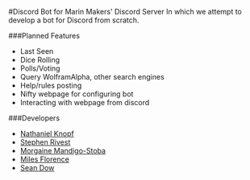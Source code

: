 #Discord Bot for Marin Makers' Discord Server
In which we attempt to develop a bot for Discord from scratch.

###Planned Features
- Last Seen
- Dice Rolling
- Polls/Voting
- Query WolframAlpha, other search engines
- Help/rules posting
- Nifty webpage for configuring bot
- Interacting with webpage from discord

###Developers
- [Nathaniel Knopf](https://github.com/nathanielknopf/)
- [Stephen Rivest](https://github.com/Magicsteve46/)
- [Morgaine Mandigo-Stoba](https://github.com/mmandigostoba)
- [Miles Florence](https://github.com/milesflo)
- [Sean Dow](https://github.com/bobthepally)
